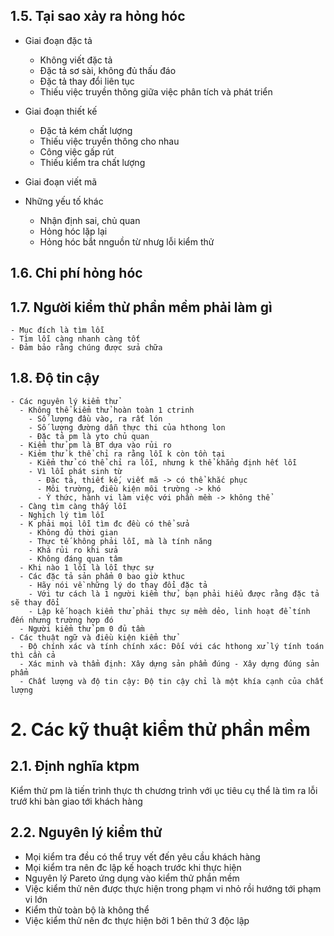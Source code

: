 ## 1.5. Tại sao xảy ra hỏng hóc
   - Giai đoạn đặc tả
       - Không viết đặc tả
       - Đặc tả sơ sài, không đủ thấu đáo
       - Đặc tả thay đổi liên tục
       - Thiếu việc truyền thông giữa việc phân tích và phát triển

   - Giai đoạn thiết kế
       - Đặc tả kém chất lượng
       - Thiếu việc truyền thông cho nhau
       - Công việc gấp rút
       - Thiếu kiểm tra chất lượng

   - Giai đoạn viết mã

   - Những yếu tố khác
       - Nhận định sai, chủ quan
       - Hỏng hóc lặp lại
       - Hỏng hóc bắt nnguồn từ nhưg lỗi kiểm thử

## 1.6. Chi phí hỏng hóc
## 1.7. Người kiểm thừ phần mềm phải làm gì
    - Mục đích là tìm lỗi
    - Tìm lỗi càng nhanh càng tốt
    - Đảm bảo rằng chúng được sửa chữa
## 1.8. Độ tin cậy
    - Các nguyên lý kiểm thử
      - Không thể kiểm thử hoàn toàn 1 ctrinh
        - Số lượng đầu vào, ra rất lón
        - Số lượng đường dẫn thực thi của hthong lon
        - Đặc tả pm là yto chủ quan
      - Kiểm thử pm là BT dựa vào rủi ro
      - Kiẻm thử k thể chỉ ra rằng lỗi k còn tồn tại
        - Kiểm thử có thể chỉ ra lỗi, nhưng k thể khẳng định hết lỗi
        - Vì lỗi phát sinh từ
          - Đặc tả, thiết kế, viết mã -> có thể khắc phục
          - Môi trường, điều kiện môi trường -> khó
          - Ý thức, hành vi làm việc với phần mềm -> không thể
      - Càng tìm càng thấy lỗi
      - Nghịch lý tìm lỗi
      - K phải mọi lỗi tìm đc đều có thể sửa
        - Không đủ thời gian
        - Thực tế không phải lỗi, mà là tính năng
        - Khá rủi ro khi sửa
        - Không đáng quan tâm
      - Khi nào 1 lỗi là lỗi thực sự
      - Các đặc tả sản phẩm 0 bao giờ kthuc
        - Hãy nói về những lý do thay đổi đặc tả
        - Với tư cách là 1 người kiểm thử, bạn phải hiểu được rằng đặc tả sẽ thay đổi
        - Lập kế hoạch kiểm thử phải thực sự mềm dẻo, linh hoạt để tính đến nhưng trường hợp đó
      - Người kiểm thử pm 0 đủ tầm
    - Các thuật ngữ và điều kiện kiểm thử
      - Độ chính xác và tính chính xác: Đối với các hthong xử lý tính toán thì cần cả
      - Xác minh và thẩm định: Xây dựng sản phẩm đúng - Xây dựng đúng sản phẩm
      - Chất lượng và độ tin cậy: Độ tin cậy chỉ là một khía cạnh của chất lượng

# 2. Các kỹ thuật kiểm thử phần mềm
## 2.1. Định nghĩa ktpm
Kiểm thử pm là tiến trình thực th chương trình với ục tiêu cụ thể là tìm ra lỗi trướ khi bàn giao tới khách hàng

## 2.2. Nguyên lý kiểm thử
- Mọi kiểm tra đều có thể truy vết đến yêu cầu khách hàng
- Mọi kiểm tra nên đc lập kế hoạch trước khi thực hiện
- Nguyên lý Pareto ứng dụng vào kiểm thử phần mềm
- Việc kiểm thử nên được thực hiện trong phạm vi nhỏ rồi hướng tới phạm vi lớn
- Kiểm thử toàn bộ là không thể
- Việc kiểm thử nên đc thực hiện bởi 1 bên thứ 3 độc lập
